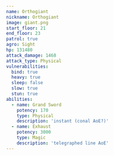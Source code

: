 ```yaml
---
name: Orthogiant
nickname: Orthogiant
image: giant.png
start_floor: 21
end_floor: 23
patrol: true
agro: Sight
hp: 131480
attack_damage: 1468
attack_type: Physical
vulnerabilities:
  bind: true
  heavy: true
  sleep: false
  slow: true
  stun: true
abilities:
  - name: Grand Sword
    potency: 170
    type: Physical
    description: 'instant (conal AoE?)'
  - name: Exhaust
    potency: 3000
    type: Magic
    description: 'telegraphed line AoE'
---
```

